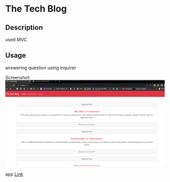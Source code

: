 # The Tech Blog

## Description
used MVC

## Usage
answering question using inquirer

Screenshot: ![screenshot of tech blog](./public/assets/Capture.PNG)

app [Link](https://my-blog-post-b464e13f12fa.herokuapp.com/)
